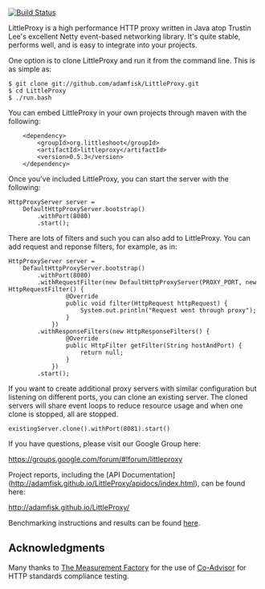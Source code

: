 [![Build Status](https://travis-ci.org/adamfisk/LittleProxy.png?branch=master)](https://travis-ci.org/adamfisk/LittleProxy)

LittleProxy is a high performance HTTP proxy written in Java atop Trustin Lee's excellent Netty event-based networking library. It's quite stable, performs well, and is easy to integrate into your projects. 

One option is to clone LittleProxy and run it from the command line. This is as simple as:

```
$ git clone git://github.com/adamfisk/LittleProxy.git
$ cd LittleProxy
$ ./run.bash
```

You can embed LittleProxy in your own projects through maven with the following:

```
    <dependency>
        <groupId>org.littleshoot</groupId>
        <artifactId>littleproxy</artifactId>
        <version>0.5.3</version>
    </dependency>
```

Once you've included LittleProxy, you can start the server with the following:

```
HttpProxyServer server =
    DefaultHttpProxyServer.bootstrap()
        .withPort(8080)
        .start();
```

There are lots of filters and such you can also add to LittleProxy. You can add request and reponse filters, for example, as in:

```
HttpProxyServer server =
    DefaultHttpProxyServer.bootstrap()
        .withPort(8080)
        .withRequestFilter(new DefaultHttpProxyServer(PROXY_PORT, new HttpRequestFilter() {
                @Override
                public void filter(HttpRequest httpRequest) {
                    System.out.println("Request went through proxy");
                }
            })
        .withResponseFilters(new HttpResponseFilters() {
                @Override
                public HttpFilter getFilter(String hostAndPort) {
                    return null;
                }
            })
        .start();
```                

If you want to create additional proxy servers with similar configuration but
listening on different ports, you can clone an existing server.  The cloned
servers will share event loops to reduce resource usage and when one clone is
stopped, all are stopped.

```
existingServer.clone().withPort(8081).start()
```

If you have questions, please visit our Google Group here:

https://groups.google.com/forum/#!forum/littleproxy

Project reports, including the [API Documentation]
(http://adamfisk.github.io/LittleProxy/apidocs/index.html), can be found here:

http://adamfisk.github.io/LittleProxy/

Benchmarking instructions and results can be found [here](benchmarking).

Acknowledgments
---------------

Many thanks to [The Measurement Factory](http://www.measurement-factory.com/) for the
use of [Co-Advisor](http://coad.measurement-factory.com/) for HTTP standards
compliance testing. 
